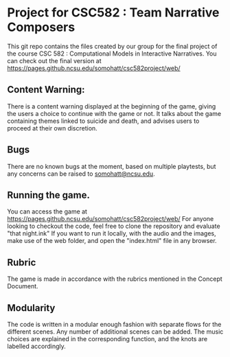 # Project for CSC582 : Team Narrative Composers
This git repo contains the files created by our group for the final project of the course CSC 582 : Computational Models in Interactive Narratives.
You can check out the final version at https://pages.github.ncsu.edu/somohatt/csc582project/web/

## Content Warning:
There is a content warning displayed at the beginning of the game, giving the users a choice to continue with the game or not. 
It talks about the game containing themes linked to suicide and death, and advises users to proceed at their own discretion.

## Bugs
There are no known bugs at the moment, based on multiple playtests, but any concerns can be raised to somohatt@ncsu.edu.

## Running the game.
You can access the game at https://pages.github.ncsu.edu/somohatt/csc582project/web/
For anyone looking to checkout the code, feel free to clone the repository and evaluate "that night.ink"
If you want to run it locally, with the audio and the images, make use of the web folder, and open the "index.html" file in any browser.

## Rubric
The game is made in accordance with the rubrics mentioned in the Concept Document.

## Modularity
The code is written in a modular enough fashion with separate flows for the different scenes. Any number of additional scenes can be added. The music choices are explained in the corresponding function, and the knots are labelled accordingly.